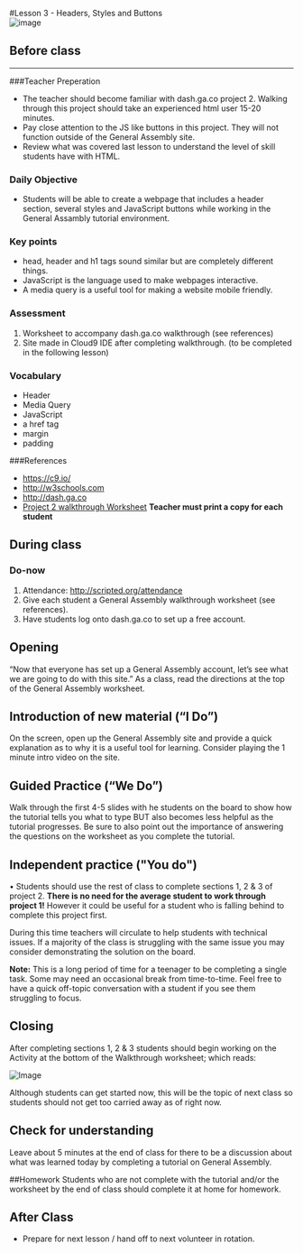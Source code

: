 #Lesson 3 - Headers, Styles and Buttons  
![image](http://i.imgur.com/73WZUvo.png)

## Before class
---
###Teacher Preperation
* The teacher should become familiar with dash.ga.co project 2. Walking through this project should take an experienced html user 15-20 minutes. 
* Pay close attention to the JS like buttons in this project. They will not function outside of the General Assembly site.
* Review what was covered last lesson to understand the level of skill students have with HTML. 

### Daily Objective

* Students will be able to create a webpage that includes a header section, several styles and JavaScript buttons while working in the General Assambly tutorial environment. 


### Key points

* head, header and h1 tags sound similar but are completely different things.
* JavaScript is the language used to make webpages interactive.
* A media query is a useful tool for making a website mobile friendly.


### Assessment

1. Worksheet to accompany dash.ga.co walkthrough (see references)
2. Site made in Cloud9 IDE after completing walkthrough. (to be completed in the following lesson)



### Vocabulary

* Header
* Media Query
* JavaScript
* a href tag
* margin
* padding

###References
* <https://c9.io/>
* <http://w3schools.com>
* <http://dash.ga.co>
* [Project 2 walkthrough Worksheet](https://www.dropbox.com/s/x7kyti0jt6easj0/GeneralAssemblyPacketJeffBlog.docx ) **Teacher must print a copy for each student**

## During class

### Do-now

1. Attendance: http://scripted.org/attendance
2. Give each student a General Assembly walkthrough worksheet (see references).
3. Have students log onto dash.ga.co to set up a free account.


## Opening

“Now that everyone has set up a General Assembly account, let’s see what we are going to do with this site.” As a class, read the directions at the top of the General Assembly worksheet.

## Introduction of new material (“I Do”)
On the screen, open up the General Assembly site and provide a quick explanation as to why it is a useful tool for learning. Consider playing the 1 minute intro video on the site.



## Guided Practice (“We Do”)

Walk through the first 4-5 slides with he students on the board to show how the tutorial tells you what to type BUT also becomes less helpful as the tutorial progresses. Be sure to also point out the importance of answering the questions on the worksheet as you complete the tutorial.

## Independent practice ("You do")

•	Students should use the rest of class to complete sections 1, 2 & 3 of project 2. **There is no need for the average student to work through project 1!** However it could be useful for a student who is falling behind to complete this project first.

During this time teachers will circulate to help students with technical issues. If a majority of the class is struggling with the same issue you may consider demonstrating the solution on the board.  

**Note:** This is a long period of time for a teenager to be completing a single task. Some may need an occasional break from time-to-time. Feel free to have a quick off-topic conversation with a student if you see them struggling to focus.

## Closing
After completing sections 1, 2 & 3 students should begin working on the Activity at the bottom of the Walkthrough worksheet; which reads: 

![Image](http://i.imgur.com/tZmFR5b.png)

Although students can get started now, this will be the topic of next class so students should not get too carried away as of right now.

## Check for understanding
Leave about 5 minutes at the end of class for there to be a discussion about what was learned today by completing a tutorial on General Assembly.

##Homework
Students who are not complete with the tutorial and/or the worksheet by the end of class should complete it at home for homework.
 
## After Class

* Prepare for next lesson / hand off to next volunteer in rotation.


